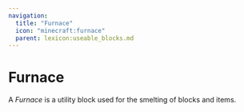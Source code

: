 ```yaml
---
navigation:
  title: "Furnace"
  icon: "minecraft:furnace"
  parent: lexicon:useable_blocks.md
---
```


# Furnace

<ItemImage id="minecraft:furnace" />

A *Furnace* is a utility block used for the smelting of blocks and items.

##  



<Recipe id="minecraft:furnace" />

